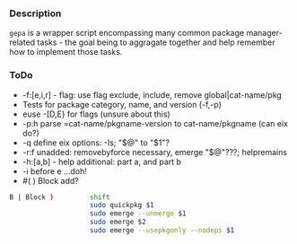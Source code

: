 ### Description

`gepa` is a wrapper script encompassing many common package manager-related tasks - the goal being to aggragate together and help remember how to implement those tasks.

### ToDo

* -f:[e,i,r]  - flag: use flag exclude, include, remove global|cat-name/pkg
* Tests for package category, name, and version (-f,-p)
* euse -[D,E} for flags (unsure about this)
* -p:h parse =cat-name/pkgname-version to cat-name/pkgname (can eix do?)
* -q   define eix options: -Is; "$@" to "$1"?
* -r:f unadded: removebyforce necessary, emerge "$@"???; helpremains
* -h:[a,b] - help additional: part a, and part b
* -i before e ...doh!
* #( ) Block add?

```bash
B | Block )         shift
                    sudo quickpkg $1
                    sudo emerge --unmerge $1
                    sudo emerge $2
                    sudo emerge --usepkgonly --nodeps $1
```

